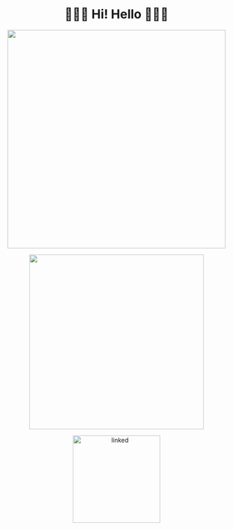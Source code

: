 <h1 align="center"> 👨🏾‍💻 Hi! Hello 👨🏾‍💻 </h1>

<p align="center">
  <img width="500px" src="https://github-readme-stats.vercel.app/api?username=silvaney007&count_private=true&show_icons=true&bg_color=1e243b&title_color=4facfe&text_color=ffffff"/> 
</p>

<p align="center">
  <img width="400px" src="https://github-readme-stats.vercel.app/api/top-langs/?username=silvaney007&layout=compact&show_icons=true&bg_color=1e243b&title_color=4facfe&text_color=ffffff"/> 
</p>

<p align="center">
  <a href="https://www.linkedin.com/in/diney-rosario/" rel="external"><img width="200px" src="https://img.shields.io/badge/linked-diney--rosario-blue" alt="linked"/></a>
</p>
